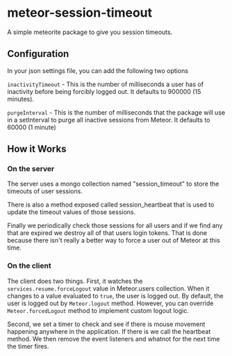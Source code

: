 meteor-session-timeout
======================

A simple meteorite package to give you session timeouts.


Configuration
-------------
In your json settings file, you can add the following two options

`inactivityTimeout` - This is the number of milliseconds a user has of
inactivity before being forcibly logged out. It defaults to 900000 (15 minutes).

`purgeInterval` - This is the number of milliseconds that the package will use 
in a setInterval to purge all inactive sessions from Meteor. It defaults to
60000 (1 minute)


How it Works
------------

### On the server

The server uses a mongo collection named "session_timeout" to store the
timeouts of user sessions.

There is also a method exposed called session_heartbeat that is used to update
the timeout values of those sessions.

Finally we periodically check those sessions for all users and if we find any
that are expired we destroy all of that users login tokens. That is done
because there isn't really a better way to force a user out of Meteor at this
time.

### On the client

The client does two things. First, it watches the `services.resume.forceLogout` value
in Meteor.users collection. When it changes to a value evaluated to `true`, the user
is logged out. By default, the user is logged out by `Meteor.logout` method. However,
you can override `Meteor.forcedLogout` method to implement custom logout logic.

Second, we set a timer to check and see if there is mouse movement happening
anywhere in the application. If there is we call the heartbeat method. We then
remove the event listeners and whatnot for the next time the timer fires.
